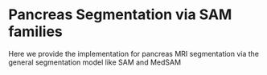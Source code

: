 # Pancreas Segmentation via SAM families

Here we provide the implementation for pancreas MRI segmentation via the general segmentation model like SAM and MedSAM

